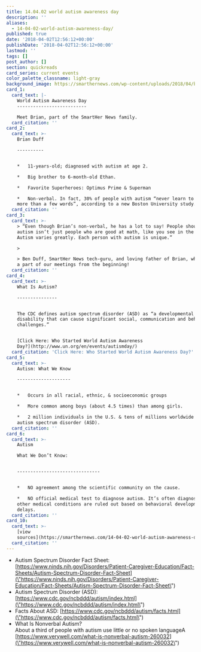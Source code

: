 ```yaml
---
title: 14.04.02 world autism awareness day
description: ''
aliases:
  - 14-04-02-world-autism-awareness-day/
published: true
date: '2018-04-02T12:56:12+00:00'
publishDate: '2018-04-02T12:56:12+00:00'
lastmod: ''
tags: []
post_author: []
section: quickreads
card_series: current events
color_palette_classname: light-gray
background_image: https://smarthernews.com/wp-content/uploads/2018/04/ben-and-brian-2.jpg
card_1:
  card_text: |-
    World Autism Awareness Day
    --------------------------

    Meet Brian, part of the SmartHer News family.
  card_citation: ''
card_2:
  card_text: >-
    Brian Duff

    ----------


    *   11-years-old; diagnosed with autism at age 2.

    *   Big brother to 6-month-old Ethan.

    *   Favorite Superheroes: Optimus Prime & Superman

    *   Non-verbal. In fact, 30% of people with autism “never learn to speak
    more than a few words”, according to a new Boston University study.
  card_citation: ''
card_3:
  card_text: >-
    > “Even though Brian’s non-verbal, he has a lot to say! People should know
    autism isn’t just people who are good at math, like you see in the movies.
    Autism varies greatly. Each person with autism is unique.”

    > 

    > Ben Duff, SmartHer News tech-guru, and loving father of Brian, who's been
    a part of our meetings from the beginning!
  card_citation: ''
card_4:
  card_text: >-
    What Is Autism?

    ---------------


    The CDC defines autism spectrum disorder (ASD) as “a developmental
    disability that can cause significant social, communication and behavioral
    challenges.”


    [Click Here: Who Started World Autism Awareness
    Day?](http://www.un.org/en/events/autismday/)
  card_citation: 'Click Here: Who Started World Autism Awareness Day?'
card_5:
  card_text: >-
    Autism: What We Know

    --------------------


    *   Occurs in all racial, ethnic, & socioeconomic groups

    *   More common among boys (about 4.5 times) than among girls.

    *   2 million individuals in the U.S. & tens of millions worldwide have
    autism spectrum disorder (ASD).
  card_citation: ''
card_6:
  card_text: >-
    Autism  

    What We Don’t Know:  


    -------------------------------


    *   NO agreement among the scientific community on the cause.

    *   NO official medical test to diagnose autism. It’s often diagnosed after
    other medical conditions are ruled out based on behavioral developmental
    delays.
  card_citation: ''
card_10:
  card_text: >-
    [view
    sources](https://smarthernews.com/14-04-02-world-autism-awareness-day/)
  card_citation: ''
---
```

*   Autism Spectrum Disorder Fact Sheet: [https://www.ninds.nih.gov/Disorders/Patient-Caregiver-Education/Fact-Sheets/Autism-Spectrum-Disorder-Fact-Sheet](\"https://www.ninds.nih.gov/Disorders/Patient-Caregiver-Education/Fact-Sheets/Autism-Spectrum-Disorder-Fact-Sheet\")
*   Autism Spectrum Disorder (ASD): [https://www.cdc.gov/ncbddd/autism/index.html](\"https://www.cdc.gov/ncbddd/autism/index.html\")
*   Facts About ASD: [https://www.cdc.gov/ncbddd/autism/facts.html](\"https://www.cdc.gov/ncbddd/autism/facts.html\")
*   What Is Nonverbal Autism?  
    About a third of people with autism use little or no spoken languageA [https://www.verywell.com/what-is-nonverbal-autism-260032](\"https://www.verywell.com/what-is-nonverbal-autism-260032\")